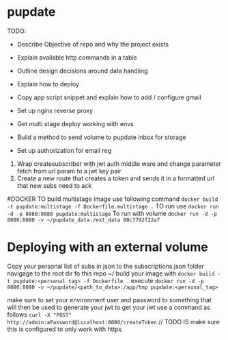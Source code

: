 # pupdate
TODO:
- Describe Objective of repo and why the project exists
- Explain available http commands in a table
- Outline design decisions around data handling
- Explain how to deploy
- Copy app script snippet and explain how to add / configure gmail
- Set up nginx reverse proxy
- Get multi stage deploy working with envs

- Build a method to send volume to pupdate inbox for storage

- Set up authorization for email reg 
1. Wrap createsubscriber with jwt auth middle ware and change parameter fetch from url param to a jwt key pair
2. Create a new route that creates a token and sends it in a formatted url that new subs need to ack

#DOCKER
TO build multistage image use following command
`docker build -t pupdate:multistage -f Dockerfile.multistage .`
TO run use
`docker run -d -p 8080:8080 pupdate:multistage`
To run with volume 
`docker run -d -p 8080:8080 -v ~/pupdate_data:/ext_data 00c7792f22a7`

# Deploying with an external volume
Copy your personal list of subs in json to the subscriptions.json folder
navigage to the root dir fo this repo ~/<path-to-pupdate>
build your image with `docker build -t pupdate:<personal_tag> -f Dockerfile .`
execute `docker run -d -p 8080:8080 -v ~/pupdate/<path_to_data>:/app/tmp pupdate:<personal_tag>`
<!-- execute `docker run -d -p 8080:8080 -v ~/pupdate/src/startup:/app/tmp pupdate:volrouter` -->

make sure to set your environment user and password to something that will then be used to generate your jwt
to get your jwt use a command as follows
`curl -X "POST" http://admin:aPassword@localhost:8080/createToken`
// TODO IS make sure this is configured to only work with https